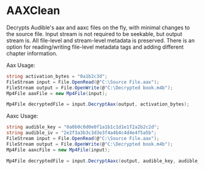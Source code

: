 # AAXClean
Decrypts Audible's aax and aaxc files on the fly, with minimal changes to the source file. Input stream is not required to be seekable, but output stream is. All file-level and stream-level metadata is preserved. There is an option for reading/writing file-level metadata tags and adding different chapter information.

Aax Usage:
```C#
string activation_bytes = "0a1b2c3d";
FileStream input = File.OpenRead(@"C:\Source File.aax");
FileStream output = File.OpenWrite(@"C:\Decrypted book.m4b");
Mp4File aaxFile = new Mp4File(input);

Mp4File decryptedFile = input.DecryptAax(output, activation_bytes);
```

Aaxc Usage:
```C#
string audible_key = "0a0b0c0d0e0f1a1b1c1d1e1f2a2b2c2d";
string audible_iv = "2e2f3a3b3c3d3e3f4a4b4c4d4e4f5a5b";
FileStream input = File.OpenRead(@"C:\Source File.aax");
FileStream output = File.OpenWrite(@"C:\Decrypted book.m4b");
Mp4File aaxcFile = new Mp4File(input);

Mp4File decryptedFile = input.DecryptAaxc(output, audible_key, audible_iv);
```
